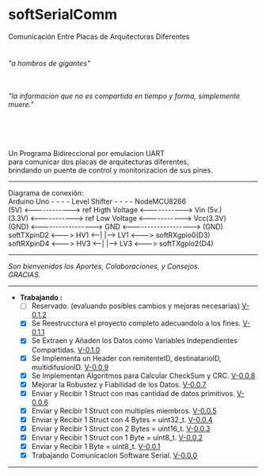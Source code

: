 # softSerialComm
Comunicación Entre Placas de Arquitecturas Diferentes 
  
###### <br> "a hombros de gigantes"  
###### <br>"la informacion que no es compartida en tiempo y forma, simplemente muere."  
###### <br>  
Un Programa Bidireccional por emulacion UART  
para comunicar dos placas de arquitecturas diferentes,  
brindando un puente de control y monitorizacion de sus pines.  
___________________________________________________________________  
Diagrama de conexión:  
Arduino Uno - - - - Level Shifter - - - - NodeMCU8266  
(5V) <------------> ref Higth Voltage <-----------> Vin (5v.)  
(3.3V) <-----------> ref Low Voltage <-----------> Vcc(3.3V)  
(GND) <-----------------> GND <-------------------> (GND)  
softTXpinD2 <---> HV1 <--| |--> LV1 <---> softRXgpio0(D3)  
softRXpinD4 <---> HV3 <--| |--> LV3 <---> softTXgpio2(D4)  
___________________________________________________________________  
_Son bienvenidos los Aportes, Colaboraciones, y Consejos._  
_GRACIAS._  
___________________________________________________________________  
  + __Trabajando :__  
    - [ ] Reservado. (evaluando posibles cambios y mejoras necesarias) [V-0.1.2]()  
    - [x] Se Reestrucctura el proyecto completo adecuandolo a los fines. [V-0.1.1](https://github.com/YoCharlyZ/softSerialComm/tree/87d0dcdc147cba6d6bb18bc3c74963ef7ce72394)  
    - [x] Se Extraen y Añaden los Datos como Variables Independientes Compartidas. [V-0.1.0](https://github.com/YoCharlyZ/softSerialComm/tree/1887d0b892f3ad211064d3d358e6b1861913d55d)  
    - [x] Se Implementa un Header con remitenteID, destinatarioID, multidifusionID. [V-0.0.9](https://github.com/YoCharlyZ/softSerialComm/tree/c91d917d4d309e035c1601fa0055fcb9134862db)  
    - [x] Se Implementan Algoritmos para Calcular CheckSum y CRC. [V-0.0.8](https://github.com/YoCharlyZ/softSerialComm/tree/e851ccc7cf4776808f693cebe5f48562ee6db417)  
    - [x] Mejorar la Robustez y Fiabilidad de los Datos. [V-0.0.7](https://github.com/YoCharlyZ/softSerialComm/tree/b039c206649030fab34b0191d344d7698cd7c501)  
    - [x] Enviar y Recibir 1 Struct con mas cantidad de datos primitivos. [V-0.0.6](https://github.com/YoCharlyZ/softSerialComm/tree/14a7c725aa79f98a9d7cfd7cac1b5d1be97c1671)  
    - [x] Enviar y Recibir 1 Struct con multiples miembros. [V-0.0.5](https://github.com/YoCharlyZ/softSerialComm/tree/15d5f5c5254ac4e6eac2c732f2015d3620aad8f0)  
    - [x] Enviar y Recibir 1 Struct con 4 Bytes = uint32_t. [V-0.0.4](https://github.com/YoCharlyZ/softSerialComm/tree/c544f7bdef98ba38f00b83f5f4f0e7d0362cb146)  
    - [x] Enviar y Recibir 1 Struct con 2 Bytes = uint16_t. [V-0.0.3](https://github.com/YoCharlyZ/softSerialComm/tree/7cf0bfdd02d89aa4e187c9cc02cf86e6d8d6c69d)  
    - [x] Enviar y Recibir 1 Struct con 1 Byte = uint8_t. [V-0.0.2](https://github.com/YoCharlyZ/softSerialComm/tree/18c2fcd0e1deb2451b9af7b2064d4ec3ff305fda)  
    - [x] Enviar y Recibir 1 Byte = uint8_t. [V-0.0.1](https://github.com/YoCharlyZ/softSerialComm/tree/7a434fc2e448347123941b75455a69b3c336e96a)    
    - [x] Trabajando Comunicacion Software Serial. [V-0.0.0](https://github.com/YoCharlyZ/softSerialComm/tree/887bb294da2a93624801aa9b457df3904cadd03a)  
___________________________________________________________________  

